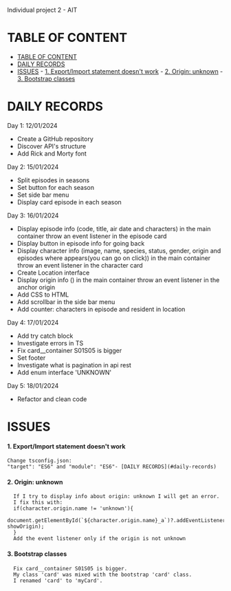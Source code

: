 Individual project 2 - AIT

# TABLE OF CONTENT
- [TABLE OF CONTENT](#table-of-content)
- [DAILY RECORDS](#daily-records)
- [ISSUES](#issues)
      - [1. Export/Import statement doesn't work](#1-exportimport-statement-doesnt-work)
      - [2. Origin: unknown](#2-origin-unknown)
      - [3. Bootstrap classes](#3-bootstrap-classes)


# DAILY RECORDS
Day 1: 12/01/2024
- Create a GitHub repository
- Discover API's structure
- Add Rick and Morty font

Day 2: 15/01/2024
- Split episodes in seasons
- Set button for each season
- Set side bar menu
- Display card episode in each season

Day 3: 16/01/2024
- Display episode info (code, title, air date and characters) in the main container throw an event listener in the episode card
- Display button in episode info for going back
- Display character info (image, name, species, status, gender, origin and episodes where appears(you can go on click)) in the main container throw an event listener in the character card
- Create Location interface
- Display origin info () in the main container throw an event listener in the anchor origin
- Add CSS to HTML
- Add scrollbar in the side bar menu
- Add counter: characters in episode and resident in location

Day 4: 17/01/2024
- Add try catch block
- Investigate errors in TS
- Fix card__container S01S05 is bigger
- Set footer
- Investigate what is pagination in api rest
- Add enum interface 'UNKNOWN'

Day 5: 18/01/2024
- Refactor and clean code

# ISSUES
#### 1. Export/Import statement doesn't work
    Change tsconfig.json:
    "target": "ES6" and "module": "ES6"- [DAILY RECORDS](#daily-records)

#### 2. Origin: unknown
      If I try to display info about origin: unknown I will get an error.
      I fix this with:
      if(character.origin.name != 'unknown'){
        document.getElementById(`${character.origin.name}_a`)?.addEventListener('click', showOrigin);
      }
      Add the event listener only if the origin is not unknown
      
#### 3. Bootstrap classes
      Fix card__container S01S05 is bigger.
      My class 'card' was mixed with the bootstrap 'card' class.
      I renamed 'card' to 'myCard'.
